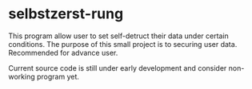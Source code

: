 selbstzerst-rung
================

This program allow user to set self-detruct their data under certain conditions. The purpose of this small project is to securing user data. Recommended for advance user.

Current source code is still under early development and consider non-working program yet.